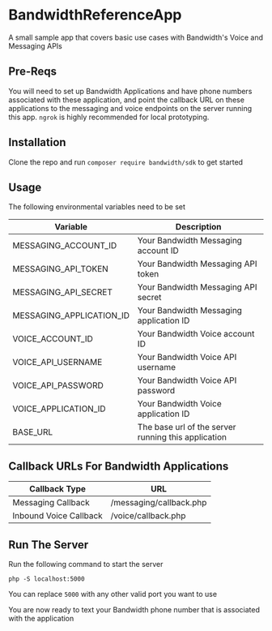 # BandwidthReferenceApp

A small sample app that covers basic use cases with Bandwidth's Voice and Messaging APIs

## Pre-Reqs

You will need to set up Bandwidth Applications and have phone numbers associated with these application, and point the callback URL on these applications to the messaging and voice endpoints on the server running this app. `ngrok` is highly recommended for local prototyping.

## Installation

Clone the repo and run `composer require bandwidth/sdk` to get started

## Usage

The following environmental variables need to be set

| Variable | Description |
|--|--|
| MESSAGING_ACCOUNT_ID | Your Bandwidth Messaging account ID |
| MESSAGING_API_TOKEN | Your Bandwidth Messaging API token |
| MESSAGING_API_SECRET | Your Bandwidth Messaging API secret |
| MESSAGING_APPLICATION_ID | Your Bandwidth Messaging application ID |
| VOICE_ACCOUNT_ID | Your Bandwidth Voice account ID |
| VOICE_API_USERNAME | Your Bandwidth Voice API username |
| VOICE_API_PASSWORD | Your Bandwidth Voice API password |
| VOICE_APPLICATION_ID | Your Bandwidth Voice application ID |
| BASE_URL | The base url of the server running this application |

## Callback URLs For Bandwidth Applications

| Callback Type | URL |
|--|--|
| Messaging Callback | <url>/messaging/callback.php |
| Inbound Voice Callback | <url>/voice/callback.php |

## Run The Server
Run the following command to start the server

```
php -S localhost:5000
```

You can replace `5000` with any other valid port you want to use

You are now ready to text your Bandwidth phone number that is associated with the application
